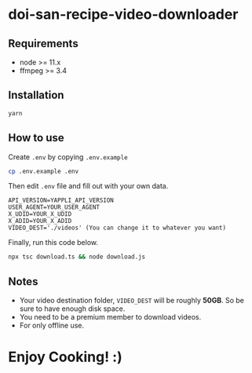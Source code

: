 # doi-san-recipe-video-downloader

## Requirements

- node >= 11.x
- ffmpeg >= 3.4

## Installation

```bash
yarn
```

## How to use

Create `.env` by copying `.env.example`

```bash
cp .env.example .env
```

Then edit `.env` file and fill out with your own data.

```env
API_VERSION=YAPPLI_API_VERSION
USER_AGENT=YOUR_USER_AGENT
X_UDID=YOUR_X_UDID
X_ADID=YOUR_X_ADID
VIDEO_DEST='./videos' (You can change it to whatever you want)
```

Finally, run this code below.

```bash
npx tsc download.ts && node download.js
```

## Notes

- Your video destination folder, `VIDEO_DEST` will be roughly **50GB**. So be sure to have enough disk space.
- You need to be a premium member to download videos.
- For only offline use.

# Enjoy Cooking! :)
